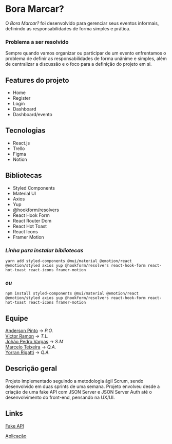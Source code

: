 # Bora Marcar?

O _Bora Marcar?_ foi desenvolvido para gerenciar seus eventos informais, definindo as responsabilidades de forma simples e prática.

### Problema a ser resolvido

Sempre quando vamos organizar ou participar de um evento enfrentamos o problema de definir as responsabilidades de forma unânime e simples, além de centralizar a discussão e o foco para a definição do projeto em si.

## Features do projeto

- Home
- Register
- Login
- Dashboard
- Dashboard/evento

## Tecnologias

- React.js
- Trello
- Figma
- Notion

## Bibliotecas

- Styled Components
- Material UI
- Axios
- Yup
- @hookform/resolvers
- React Hook Form
- React Router Dom
- React Hot Toast
- React Icons
- Framer Motion

### _Linha para instalar bibliotecas_

`yarn add styled-components @mui/material @emotion/react @emotion/styled axios yup @hookform/resolvers react-hook-form react-hot-toast react-icons framer-motion`

### <em>ou</em>

`npm install styled-components @mui/material @emotion/react @emotion/styled axios yup @hookform/resolvers react-hook-form react-hot-toast react-icons framer-motion`

## Equipe

[Anderson Pinto](https://github.com/andersonstpinto) -> _*P.O.*_ <br />
[Victor Ramon](https://github.com/2victor2) -> _*T.L.*_ <br />
[Johão Pedro Vargas](https://github.com/masterjayjay07) -> _*S.M*_ <br />
[Marcelo Teixeira](https://github.com/mtmodesti) -> _*Q.A.*_ <br />
[Yorran Rigatti](https://github.com/yorranrigatti) -> _*Q.A.*_ <br />

## Descrição geral

Projeto implementado seguindo a metodologia ágil Scrum, sendo desenvolvido em duas sprints de uma semana. Projeto envolveu desde a criação de uma fake API com JSON Server e JSON Server Auth até o desenvolvimento do front-end, pensando na UX/UI.

## Links

[Fake API](https://github.com/2victor2/Bora-Marcar-API)

[Aplicação]()
